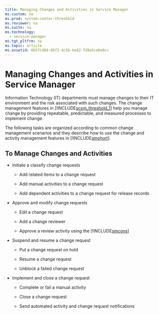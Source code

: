 ```yaml
---
title: Managing Changes and Activities in Service Manager
ms.custom: na
ms.prod: system-center-threshold
ms.reviewer: na
ms.suite: na
ms.technology: 
  - service-manager
ms.tgt_pltfrm: na
ms.topic: article
ms.assetid: 6b57cd04-dbf2-4c1b-be42-f28a5ce6e0cc
---
```

# Managing Changes and Activities in Service Manager
Information Technology \(IT\) departments must manage changes to their IT environment and the risk associated with such changes. The change management features in [!INCLUDE[scsm_threshold_1](./Token/scsm_threshold_1_md.md)] help you manage change by providing repeatable, predictable, and measured processes to implement change.

The following tasks are organized according to common change management scenarios and they describe how to use the change and activity management features in [!INCLUDE[smshort](./Token/smshort_md.md)].

## To Manage Changes  and Activities

-   Initiate a classify change requests

    -   Add related items to a change request

    -   Add manual activities to a change request

    -   Add dependent activities to a change request for release records

-   Approve and modify change requests

    -   Edit a change request

    -   Add a change reviewer

    -   Approve a review activity using the [!INCLUDE[smcons](./Token/smcons_md.md)]

-   Suspend and resume a change request

    -   Put a change request on hold

    -   Resume a change request

    -   Unblock a failed change request

-   Implement and close a change request

    -   Complete or fail a manual activity

    -   Close a change request

    -   Send automated activity and change request notifications


